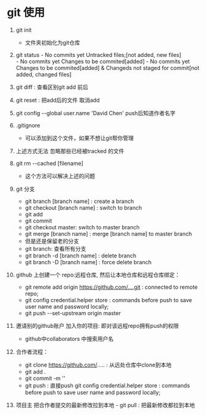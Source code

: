 # git 使用
1. git init
	- 文件夹初始化为git仓库
2. git status 
        - No commits yet  Untracked files;[not added, new files]      
        - No commits yet  Changes to be commited[added] 
        - No commits yet  Changes to be commited[added]  &  Changeds not staged for commit[not added, changed files]
	
3. git diff : 查看区别git add 前后
4. git reset : 把add后的文件 取消add
5. git config --global user.name 'David Chen' push后知道作者名字
6. .gitignore
	- 可以添加到这个文件，如果不想让git帮你管理
7. 上述方式无法 忽略那些已经被tracked 的文件
8. git rm --cached [filename]
	- 这个方法可以解决上述的问题
9. git 分支
	- git branch [branch name]   :  create a branch	
	- git checkout [branch name] :	switch to branch
	- git add 
	- git commit 
	- git checkout master: switch to master branch
	- git merge [branch name] : merge [branch name] to master branch
	- 但是还是保留老的分支
	- git branch: 查看所有分支
	- git branch -d [branch name] : delete branch
	- git branch -D [branch name] : force delete branch
10. github 上创建一个 repo:远程仓库, 然后让本地仓库和远程仓库绑定： 
 	- git remote add origin https://github.com/....git : connected to remote repo;
 	- git config credential.helper store   : commands before push to save user name and password locally;
 	- git push --set-upstream origin master
11. 邀请别的github账户 加入你的项目: 即对该远程repo拥有push的权限
	- github中collaborators 中搜索用户名
12. 合作者流程：
	- git clone https://github.com/..... : 从远处仓库中clone到本地
	- git add .
	- git commit -m '' 
	- git push : 直接push 
	    git config credential.helper store   : commands before push to save user name and password locally;
13. 项目主 把合作者提交的最新修改拉到本地
        - git pull : 把最新修改都拉到本地
 
 
 
